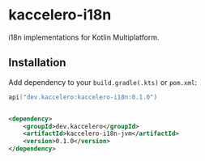 # kaccelero-i18n

i18n implementations for Kotlin Multiplatform.

## Installation

Add dependency to your `build.gradle(.kts)` or `pom.xml`:

```kotlin
api("dev.kaccelero:kaccelero-i18n:0.1.0")
```

```xml

<dependency>
    <groupId>dev.kaccelero</groupId>
    <artifactId>kaccelero-i18n-jvm</artifactId>
    <version>0.1.0</version>
</dependency>
```

